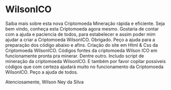 # WilsonICO
Saiba mais sobre esta nova Criptomoeda
Mineração rápida e eficiente.
Seja bem vindo, conheça esta Criptomoeda agora mesmo.
Gostaria de contar com a ajuda e paciencia de todos, para
estabelecer e assim poder mim ajudar a criar a Criptomoeda WilsonICO. Obrigado.
Peço a ajuda para a preparação dos código abaixo e afins.
Criação do site em Html & Css da Criptomoeda WilsonICO.
Códigos fontes da criptomoeda Wilson ICO em funcionamente pronta pra minerar. Dentre outro.
Includo script de mineração da criptomoeda WilsonICO.
E também por favor copilar possiveis códigos que com certeza ajudará muito no funcionamento da Criptomoeda WilsonICO.
Peço a ajuda de todos.

Atenciosamente, Wilson Ney da Silva
